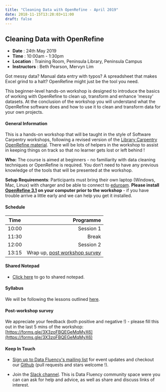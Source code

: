 ```yaml
---
title: "Cleaning Data with OpenRefine - April 2019"
date: 2018-11-15T13:28:03+11:00
draft: false
---
```


## Cleaning Data with OpenRefine

-	**Date** :		24th May 2019
-	**Time** :		10:00am - 1:30pm
-	**Location** :	Training Room, Peninsula Library, Peninsula Campus
-	**Instructors** :	Beth Pearson, Mervyn Lim

Got messy data? Manual data entry with typos? A spreadsheet that makes Excel grind to a halt? OpenRefine might just be the tool you need.

This beginner-level hands-on workshop is designed to introduce the basics of working with OpenRefine to clean up, transform and enhance 'messy' datasets. At the conclusion of the workshop you will understand what the OpenRefine software does and how to use it to clean and transform data for your own projects.


#### General Information

This is a hands-on workshop that will be taught in the style of Software Carpentry workshops, following a revised version of the  [Library Carpentry OpenRefine material](https://monashdatafluency.github.io/open-refine-workshop/). 
There will be lots of helpers in the workshop to assist in keeping things on track so that no learner gets lost or left behind !

**Who:** The course is aimed at beginners - no familiarity with data cleaning techniques or OpenRefine is required. You don’t need to have any previous knowledge of the tools that will be presented at the workshop.

**Setup Requirements**: Participants must bring their own laptop (Windows, Mac, Linux) with charger and be able to connect to [eduroam](https://www.monash.edu/esolutions/network/connect-eduroam-wifi). **Please install [OpenRefine 3.1](http://openrefine.org/download.html) on your computer prior to the workshop** - if you have trouble arrive a little early and we can help you get it installed.

#### Schedule

Time | Programme
----------- | ------------------:
10:00  | Session 1
11:30  | Break
12:00  | Session 2
13:15  | Wrap up, [post workshop survey](https://forms.gle/3X3zoFBQEGeMqMyX6)


#### Shared Notepad

* [Click here](https://pad.carpentries.org/monash_openrefine_2019_05_24) to go to shared notepad.


#### Syllabus

We will be following the lessons outlined [here](https://monashdatafluency.github.io/open-refine-workshop/).


#### Post-workshop survey

We appreciate your feedback (both positive and negative !) - please fill this out in the last 5 mins of the workshop: 
[https://forms.gle/3X3zoFBQEGeMqMyX6](https://forms.gle/3X3zoFBQEGeMqMyX6)

#### Keep In Touch

* [Sign up to Data Fluency's mailing list](http://eepurl.com/dmzhGH) for event updates and checkout our [Github](https://github.com/MonashDataFluency) (pull requests and stars welcome !).

* Join the [Slack channel](https://datafluency.slack.com). This is Data Fluency community space were you can can ask for help and advice, as well as share and discuss links of interest.
